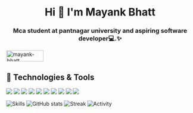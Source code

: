 <h1 align="center">Hi 👋 I'm Mayank Bhatt</h1>
<h3 align="center">Mca student at pantnagar university and aspiring software developer💻.✨</h3>

<!-- ![](https://visitor-badge.laobi.icu/badge?page_id=mayankbhatt07141.mayankbhatt07141) -->

<a href="https://www.linkedin.com/in/mayankbhatt07141/" target="blank"><img align="center" src="https://img.shields.io/badge/LinkedIn-00599C?style=for-the-badge&logo=linkedin&logoColor=white" alt="mayank-bhatt" height="30" width="100" /></a>

## 🔧 Technologies & Tools

![](https://img.shields.io/badge/Visual_Studio_Code-0078D4?style=for-the-badge&logo=visual%20studio%20code&logoColor=white&theme=tokyonight)
![](https://img.shields.io/badge/C-00599C?style=for-the-badge&logo=c&logoColor=white&theme=tokyonight)
![](https://img.shields.io/badge/Java-00599C?style=for-the-badge&logo=java&logoColor=white&theme=tokyonight)
![]( https://img.shields.io/badge/JavaScript-00599C?style=for-the-badge&logo=javascript&logoColor=white)
![]( https://img.shields.io/badge/CSS-00599C?&style=for-the-badge&logo=css3&logoColor=white)
![]( https://img.shields.io/badge/HTML-00599C?style=for-the-badge&logo=html5&logoColor=white)
![]( https://img.shields.io/badge/MySQL-00599C?style=for-the-badge&logo=mysql&logoColor=white)
![]( https://img.shields.io/badge/React-00599C?style=for-the-badge&logo=react&logoColor=61DAFB)
![]( https://img.shields.io/badge/Redux-00599C?style=for-the-badge&logo=redux&logoColor=white)
![](https://img.shields.io/npm/types/typescript?style=for-the-badge)

<div display="flex" flex-direction="column">

<!-- most used languages -->


![Skills](https://github-readme-stats.vercel.app/api/top-langs/?username=mayankbhatt07141&langs_count=10&hide_border=true&layout=compact&theme=tokyonight)
![GitHub stats](https://github-readme-stats.vercel.app/api?username=mayankbhatt07141&layout=compact&theme=tokyonight)
![Streak](https://github-readme-streak-stats.herokuapp.com/?user=mayankbhatt07141&hide_border=true&theme=tokyonight)
![Activity](https://activity-graph.herokuapp.com/graph?username=mayankbhatt07141&area=true&hide_border=false&theme=tokyonight)
</div>
